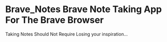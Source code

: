 # Brave_Notes Brave Note Taking App For The Brave Browser 

Taking Notes Should Not Require Losing your inspiration...


